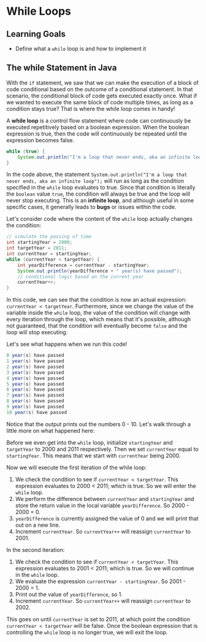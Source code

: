 # While Loops

## Learning Goals

- Define what a `while` loop is and how to implement it

## The while Statement in Java

With the `if` statement, we saw that we can make the execution of a block of
code conditional based on the outcome of a conditional statement. In that
scenario, the conditional block of code gets executed exactly once. What if we
wanted to execute the same block of code multiple times, as long as a condition
stays true? That is where the while loop comes in handy!

A **while loop** is a control flow statement where code can continuously be
executed repetitively based on a boolean expression. When the boolean
expression is true, then the code will continuously be repeated until the
expression becomes false.

```java
while (true) {
    System.out.println("I'm a loop that never ends, aka an infinite loop");
}
```

In the code above, the statement
`System.out.println("I'm a loop that never ends, aka an infinite loop");` will
run as long as the condition specified in the `while` loop evaluates to
true. Since that condition is literally the `boolean` value `true`, the
condition will always be true and the loop will never stop executing. This is
an **infinite loop**, and although useful in some specific cases, it generally
leads to **bugs** or issues within the code.

Let's consider code where the content of the `while` loop actually changes the
condition:

```java
// simulate the passing of time
int startingYear = 2000;
int targetYear = 2011;
int currentYear = startingYear;
while (currentYear < targetYear) {
    int yearDifference = currentYear - startingYear;
    System.out.println(yearDifference + " year(s) have passed");
    // conditional logic based on the current year
    currentYear++;
}
```

In this code, we can see that the condition is now an actual expression:
`currentYear < targetYear`. Furthermore, since we change the value of the
variable inside the `while` loop, the value of the condition will change with
every iteration through the loop, which means that it's possible, although not
guaranteed, that the condition will eventually become `false` and the loop will
stop executing.

Let's see what happens when we run this code!

```java
0 year(s) have passed
1 year(s) have passed
2 year(s) have passed
3 year(s) have passed
4 year(s) have passed
5 year(s) have passed
6 year(s) have passed
7 year(s) have passed
8 year(s) have passed
9 year(s) have passed
10 year(s) have passed
```

Notice that the output prints out the numbers 0 - 10. Let's walk through a
little more on what happened here:

Before we even get into the `while` loop, initialize `startingYear` and
`targetYear` to 2000 and 2011 respectively. Then we set `currentYear`
equal to `startingYear`. This means that we start with `currentYear`
being 2000.

Now we will execute the first iteration of the while loop:

1. We check the condition to see if `currentYear < targetYear`. This expression
   evaluates to 2000 < 2011; which is true. So we will enter the `while` loop.
2. We perform the difference between `currentYear` and `startingYear` and store
   the return value in the local variable `yearDifference`. So 2000 - 2000 = 0.
3. `yearDifference` is currently assigned the value of 0 and we will print that
   out on a new line.
4. Increment `currentYear`. So `currentYear++` will reassign `currentYear`
   to 2001.

In the second iteration:

1. We check the condition to see if `currentYear < targetYear`. This expression
   evaluates to 2001 < 2011; which is true. So we will continue in the
   `while` loop.
2. We evaluate the expression `currentYear - startingYear`. So 2001 - 2000 = 1.
3. Print out the value of `yearDifference`, so 1.
4. Increment `currentYear`. So `currentYear++` will reassign `currentYear`
   to 2002.

This goes on until `currentYear` is set to 2011, at which point the condition
`currentYear < targetYear` will be false. Once the boolean expression that is
controlling the `while` loop  is no longer true, we will exit the loop.
